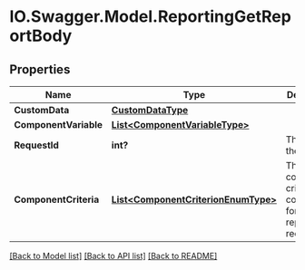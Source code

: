 # IO.Swagger.Model.ReportingGetReportBody
## Properties

Name | Type | Description | Notes
------------ | ------------- | ------------- | -------------
**CustomData** | [**CustomDataType**](CustomDataType.md) |  | [optional] 
**ComponentVariable** | [**List&lt;ComponentVariableType&gt;**](ComponentVariableType.md) |  | [optional] 
**RequestId** | **int?** | The Id of the request.   | 
**ComponentCriteria** | [**List&lt;ComponentCriterionEnumType&gt;**](ComponentCriterionEnumType.md) | This field contains criteria for components for which a report is requested   | [optional] 

[[Back to Model list]](../README.md#documentation-for-models) [[Back to API list]](../README.md#documentation-for-api-endpoints) [[Back to README]](../README.md)

